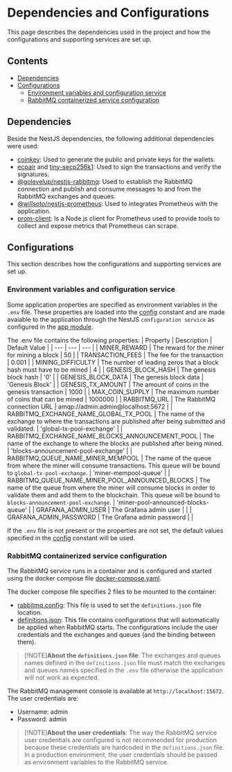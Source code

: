 # Dependencies and Configurations

This page describes the dependencies used in the project and how the configurations and supporting services are set up.

## Contents
- [Dependencies](#dependencies)
- [Configurations](#configurations)
  - [Environment variables and configuration service](#environment-variables-and-configuration-service)
  - [RabbitMQ containerized service configuration](#rabbitmq-containerized-service-configuration)

## Dependencies

Beside the NestJS dependencies, the following additional dependencies were used:

- [coinkey](https://www.npmjs.com/package/coinkey): Used to generate the public and private keys for the wallets.
- [ecpair](https://www.npmjs.com/package/ecpair) and [tiny-secp256k1](https://www.npmjs.com/package/tiny-secp256k1): Used to sign the transactions and verify the signatures.
- [@golevelup/nestjs-rabbitmq](https://www.npmjs.com/package/@golevelup/nestjs-rabbitmq): Used to establish the RabbitMQ connection and publish and consume messages to and from the RabbitMQ exchanges and queues.
- [@willsoto/nestjs-prometheus](https://www.npmjs.com/package/@willsoto/nestjs-prometheus): Used to integrates Prometheus with the application.
- [prom-client](https://www.npmjs.com/package/prom-client): Is a Node.js client for Prometheus used to provide tools to collect and expose metrics that Prometheus can scrape.

## Configurations

This section describes how the configurations and supporting services are set up.

### Environment variables and configuration service

Some application properties are specified as environment variables in the `.env` file. These properties are loaded into the [config](../src/config/config.ts) constant and are made avaiable to the application through the NestJS `configuration service` as configured in the [app module](../src/app.module.ts).

The .env file contains the following properties:
| Property | Description | Default Value |
| --- | --- | --- |
| MINER_REWARD | The reward for the miner for mining a block | 50 |
| TRANSACTION_FEES | The fee for the transaction | 0.001 |
| MINING_DIFFICULTY | The number of leading zeros that a block hash must have to be mined | 4 |
| GENESIS_BLOCK_HASH | The genesis block hash | '0' |
| GENESIS_BLOCK_DATA | The genesis block data | 'Genesis Block' |
| GENESIS_TX_AMOUNT | The amount of coins in the genesis transaction | 1000 |
| MAX_COIN_SUPPLY | The maximum number of coins that can be mined | 1000000 |
| RABBITMQ_URL | The RabbitMQ connection URL | amqp://admin:admin@localhost:5672 |
| RABBITMQ_EXCHANGE_NAME_GLOBAL_TX_POOL | The name of the exchange to where the transactions are published after being submitted and validated. | 'global-tx-pool-exchange' |
| RABBITMQ_EXCHANGE_NAME_BLOCKS_ANNOUNCEMENT_POOL | The name of the exchange to where the blocks are published after being mined. | 'blocks-announcement-pool-exchange' |
| RABBITMQ_QUEUE_NAME_MINER_MEMPOOL | The name of the queue from where the miner will consume transactions. This queue will be bound to `global-tx-pool-exchange`. | 'miner-mempool-queue' |
| RABBITMQ_QUEUE_NAME_MINER_POOL_ANNOUNCED_BLOCKS | The name of the queue from where the miner will consume blocks in order to validate them and add them to the blockchain. This queue will be bound to `blocks-announcement-pool-exchange`. | 'miner-pool-announced-blocks-queue' |
| GRAFANA_ADMIN_USER | The Grafana admin user |  |
| GRAFANA_ADMIN_PASSWORD | The Grafana admin password |  |

If the `.env` file is not present or the properties are not set, the default values specified in the [config](../src/config/config.ts) constant will be used.

### RabbitMQ containerized service configuration

The RabbitMQ service runs in a container and is configured and started using the docker compose file [docker-compose.yaml](../docker-compose.yaml).

The docker compose file specifies 2 files to be mounted to the container: 
- [rabbitmq.config](../rabbitmq/rabbitmq.conf): This file is used to set the `definitions.json` file location.
- [definitions.json](../rabbitmq/definitions.json): This file contains configurations that will automatically be applied when RabbitMQ starts. The configurations include the user credentials and the exchanges and queues (and the binding between them).

> [!NOTE]**About the `definitions.json` file**: 
> The exchanges and queues names defined in the `definitions.json` file must match the exchanges and queues names specified in the `.env` file otherwise the application will not work as expected.

The RabbitMQ management console is available at `http://localhost:15672`. The user credentials are:
- Username: admin 
- Password: admin

> [!NOTE]**About the user credentials**: 
> The way the RabbitMQ service user credentials are configured is not recommended for production because these credentials are hardcoded in the `definitions.json` file. In a production environment, the user credentials should be passed as environment variables to the RabbitMQ service.
